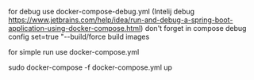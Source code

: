 for debug use docker-compose-debug.yml
(Intelij debug https://www.jetbrains.com/help/idea/run-and-debug-a-spring-boot-application-using-docker-compose.html)
don't forget in compose debug config set=true "--build/force build images

for simple run use docker-compose.yml

sudo docker-compose -f docker-compose.yml up